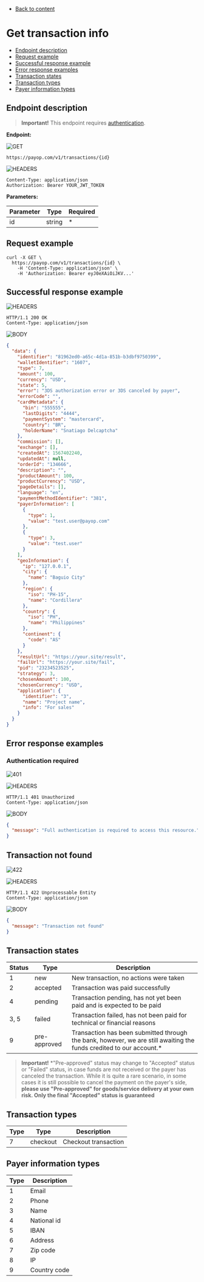 * [Back to content](../Readme.md)

# Get transaction info

* [Endpoint description](#endpoint-description)
* [Request example](#request-example)
* [Successful response example](#successful-response-example)
* [Error response examples](#error-response-examples)
* [Transaction states](#transaction-states)
* [Transaction types](#transaction-types)
* [Payer information types](#payer-information-types)

## Endpoint description

> **Important!** This endpoint requires [authentication](../Authentication/bearerAuthentication.md).

**Endpoint:**

![GET](https://img.shields.io/badge/-GET-blue?style=for-the-badge)

```shell
https://payop.com/v1/transactions/{id}
```

![HEADERS](https://img.shields.io/badge/-Headers-yellowgreen?style=for-the-badge)

```shell
Content-Type: application/json
Authorization: Bearer YOUR_JWT_TOKEN
```

**Parameters:**

Parameter | Type   | Required |
----------|--------|----------|
id        | string | *        |

## Request example

```shell
curl -X GET \
  https://payop.com/v1/transactions/{id} \
    -H 'Content-Type: application/json' \
    -H 'Authorization: Bearer eyJ0eXAiOiJKV...'
```

## Successful response example

![HEADERS](https://img.shields.io/badge/-Headers-yellowgreen?style=for-the-badge)

```shell
HTTP/1.1 200 OK
Content-Type: application/json
```

![BODY](https://img.shields.io/badge/-BODY-blueviolet?style=for-the-badge)

```json
{
  "data": {
    "identifier": "81962ed0-a65c-4d1a-851b-b3dbf9750399",
    "walletIdentifier": "1607",
    "type": 7,
    "amount": 100,
    "currency": "USD",
    "state": 5,
    "error": "3DS authorization error or 3DS canceled by payer",
    "errorCode": "",
    "cardMetadata": {
      "bin": "555555",
      "lastDigits": "4444",
      "paymentSystem": "mastercard",
      "country": "BR",
      "holderName": "Snatiago Delcaptcha"
    },
    "commission": [],
    "exchange": [],
    "createdAt": 1567402240,
    "updatedAt": null,
    "orderId": "134666",
    "description": "",
    "productAmount": 100,
    "productCurrency": "USD",
    "pageDetails": [],
    "language": "en",
    "paymentMethodIdentifier": "381",
    "payerInformation": [
      {
        "type": 1,
        "value": "test.user@payop.com"
      },
      {
        "type": 3,
        "value": "test.user"
      }
    ],
    "geoInformation": {
      "ip": "127.0.0.1",
      "city": {
        "name": "Baguio City"
      },
      "region": {
        "iso": "PH-15",
        "name": "Cordillera"
      },
      "country": {
        "iso": "PH",
        "name": "Philippines"
      },
      "continent": {
        "code": "AS"
      }
    },
    "resultUrl": "https://your.site/result",
    "failUrl": "https://your.site/fail",
    "pid": "23234523525",
    "strategy": 3,
    "chosenAmount": 100,
    "chosenCurrency": "USD",
    "application": {
      "identifier": "3",
      "name": "Project name",
      "info": "For sales"
    }
  }
}
```

## Error response examples

### Authentication required

![401](https://img.shields.io/badge/401-Unauthorized-red?style=for-the-badge)

![HEADERS](https://img.shields.io/badge/-HEADERS-yellowgreen?style=for-the-badge)

```shell
HTTP/1.1 401 Unauthorized
Content-Type: application/json
```

![BODY](https://img.shields.io/badge/-BODY-blueviolet?style=for-the-badge)

```json
{
  "message": "Full authentication is required to access this resource."
}
```

## Transaction not found

![422](https://img.shields.io/badge/422-Unprocessable%20Entity-red?style=for-the-badge)

![HEADERS](https://img.shields.io/badge/-HEADERS-yellowgreen?style=for-the-badge)

```shell
HTTP/1.1 422 Unprocessable Entity
Content-Type: application/json
```

![BODY](https://img.shields.io/badge/-BODY-blueviolet?style=for-the-badge)

```json
{
  "message": "Transaction not found"
}
```


## Transaction states

Status | Type     | Description                       |
-------|----------|-----------------------------------|
1      | new      | New transaction, no actions were taken                   |
2      | accepted | Transaction was paid successfully |
4      | pending  | Transaction pending, has not yet been paid and is expected to be paid               |
3, 5   | failed   | Transaction failed, has not been paid for technical or financial reasons                |
9     | pre-approved|Transaction has been submitted through the bank, however, we are still awaiting the funds credited to our account.*              |

> **Important!** *"Pre-approved" status may change to "Accepted" status or "Failed" status, in case funds are not received or the payer has canceled the transaction. While it is quite a rare scenario, in some cases it is still possible to cancel the payment on the payer's side, **please use "Pre-approved" for goods/service delivery at your own risk. Only the final "Accepted" status is guaranteed**


## Transaction types

Type | Type     | Description          |
-----|----------|----------------------|
7    | checkout | Checkout transaction |

## Payer information types

Type | Description  |
-----|--------------|
1    | Email        |
2    | Phone        |
3    | Name         |
4    | National id  |
5    | IBAN         |
6    | Address      |
7    | Zip code     |
8    | IP           |
9    | Country code |
